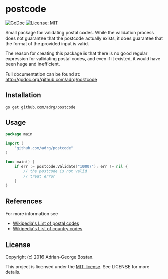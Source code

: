 postcode
========
[![GoDoc](http://img.shields.io/badge/godoc-reference-blue.svg?style=flat-square)](https://godoc.org/github.com/adrg/postcode)
[![License: MIT](http://img.shields.io/badge/license-MIT-red.svg?style=flat-square)](http://opensource.org/licenses/MIT)

Small package for validating postal codes. While the validation process does
not guarantee that the postcode actually exists, it does guarantee that the
format of the provided input is valid.

The reason for creating this package is that there is no good regular
expression for validating postal codes, and even if it existed, it would have
been huge and inefficient.

Full documentation can be found at: http://godoc.org/github.com/adrg/postcode

## Installation
    go get github.com/adrg/postcode

## Usage

```go
package main

import (
	"github.com/adrg/postcode"
)

func main() {
	if err := postcode.Validate("10007"); err != nil {
        // the postcode is not valid
        // treat error
	}
}
```

## References
For more information see
* [Wikipedia's List of postal codes](https://en.wikipedia.org/wiki/List_of_postal_codes)
* [Wikipedia's List of country codes](https://en.wikipedia.org/wiki/ISO_3166-1)

## License
Copyright (c) 2016 Adrian-George Bostan.

This project is licensed under the [MIT license](http://opensource.org/licenses/MIT). See LICENSE for more details.
